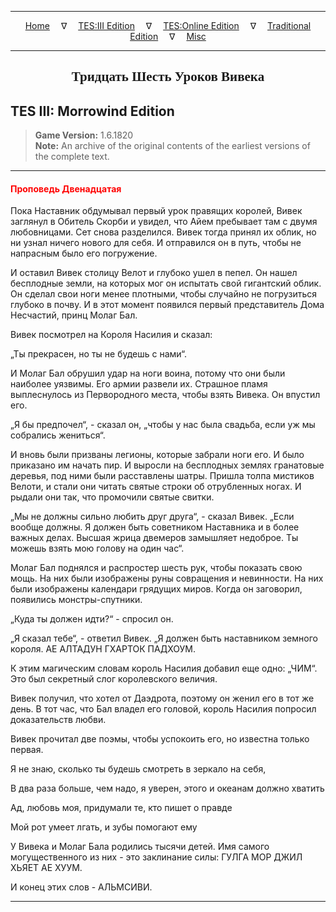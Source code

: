 
---

<!-- Jekyll Page Links -->

<center>
<a href="../../../../index.html">Home</a>
&emsp;&nabla;&emsp;
<a href="../../../index-tes3.html">TES:III Edition</a>
&emsp;&nabla;&emsp;
<a href="../../../index-teso.html">TES:Online Edition</a>
&emsp;&nabla;&emsp;
<a href="../../../index-traditional.html">Traditional Edition</a>
&emsp;&nabla;&emsp;
<a href="../../../index-misc.html">Misc</a>
</center>

<!-- Markdown Body Below: -->

---

<center>
<h2><span style="font-family:Georgia">Тридцать Шесть Уроков Вивека</span></h2>
</center>

## TES III: Morrowind Edition

> __Game Version:__ 1.6.1820\
> __Note:__ An archive of the original contents of the earliest versions of the complete text.

---

#### <span style="color:red">Проповедь Двенадцатая</span>

Пока Наставник обдумывал первый урок правящих королей, Вивек заглянул в Обитель Скорби и увидел, что Айем пребывает там с двумя любовницами. Сет снова разделился. Вивек тогда принял их облик, но ни узнал ничего нового для себя. И отправился он в путь, чтобы не напрасным было его погружение.

И оставил Вивек столицу Велот и глубоко ушел в пепел. Он нашел бесплодные земли, на которых мог он испытать свой гигантский облик. Он сделал свои ноги менее плотными, чтобы случайно не погрузиться глубоко в почву. И в этот момент появился первый представитель Дома Несчастий, принц Молаг Бал.

Вивек посмотрел на Короля Насилия и сказал:

„Ты прекрасен, но ты не будешь с нами“.

И Молаг Бал обрушил удар на ноги воина, потому что они были наиболее уязвимы. Его армии развели их. Страшное пламя выплеснулось из Первородного места, чтобы взять Вивека. Он впустил его.

„Я бы предпочел“, - сказал он, „чтобы у нас была свадьба, если уж мы собрались жениться“.

И вновь были призваны легионы, которые забрали ноги его. И было приказано им начать пир. И выросли на бесплодных землях гранатовые деревья, под ними были расставлены шатры. Пришла толпа мистиков Велоти, и стали они читать святые строки об отрубленных ногах. И рыдали они так, что промочили святые свитки.

„Мы не должны сильно любить друг друга“, - сказал Вивек. „Если вообще должны. Я должен быть советником Наставника и в более важных делах. Высшая жрица двемеров замышляет недоброе. Ты можешь взять мою голову на один час“.

Молаг Бал поднялся и распростер шесть рук, чтобы показать свою мощь. На них были изображены руны совращения и невинности. На них были изображены календари грядущих миров. Когда он заговорил, появились монстры-спутники.

„Куда ты должен идти?“ - спросил он.

„Я сказал тебе“, - ответил Вивек. „Я должен быть наставником земного короля. АЕ АЛТАДУН ГХАРТОК ПАДХОУМ.

К этим магическим словам король Насилия добавил еще одно: „ЧИМ“. Это был секретный слог королевского величия.

Вивек получил, что хотел от Даэдрота, поэтому он женил его в тот же день. В тот час, что Бал владел его головой, король Насилия попросил доказательств любви.

Вивек прочитал две поэмы, чтобы успокоить его, но известна только первая.

Я не знаю, сколько ты будешь смотреть в зеркало на себя,

В два раза больше, чем надо, я уверен, этого и океанам должно хватить

Ад, любовь моя, придумали те, кто пишет о правде

Мой рот умеет лгать, и зубы помогают ему

У Вивека и Молаг Бала родились тысячи детей. Имя самого могущественного из них - это заклинание силы: ГУЛГА МОР ДЖИЛ ХЬЯЕТ АЕ ХУУМ.

И конец этих слов - АЛЬМСИВИ.

---
